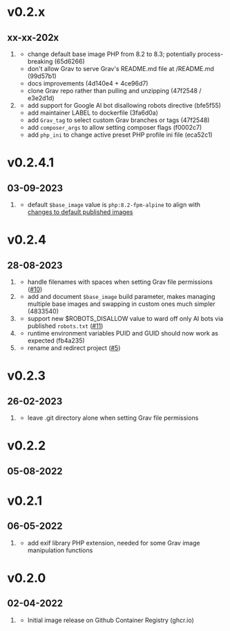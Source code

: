 # v0.2.x
## xx-xx-202x

1. [](#improved)
    * change default base image PHP from 8.2 to 8.3; potentially process-breaking (65d6266)
    * don't allow Grav to serve Grav's README.md file at /README.md (99d57b1)
    * docs improvements (4d140e4 + 4ce96d7)
    * clone Grav repo rather than pulling and unzipping (47f2548 / e3e2d1d)
2. [](#new)
    * add support for Google AI bot disallowing robots directive (bfe5f55)
    * add maintainer LABEL to dockerfile (3fa6d0a)
    * add `Grav_tag` to select custom Grav branches or tags (47f2548)
    * add `composer_args` to allow setting composer flags (f0002c7)
    * add `php_ini` to change active preset PHP profile ini file (eca52c1)

# v0.2.4.1
## 03-09-2023

1. [](#improved)
    * default `$base_image` value is `php:8.2-fpm-alpine` to align with [changes to default published images](https://github.com/hughbris/cadaver/discussions/8)

# v0.2.4
## 28-08-2023

1. [](#bugfix)
    * handle filenames with spaces when setting Grav file permissions ([#10](https://github.com/hughbris/grav-daddy/issues/10))
2. [](#new)
    * add and document `$base_image` build parameter, makes managing multiple base images and swapping in custom ones much simpler (4833540)
3. [](#new)
    * support new $ROBOTS_DISALLOW value to ward off only AI bots via published `robots.txt` ([#11](https://github.com/hughbris/grav-daddy/issues/11))
4. [](#bugfix)
    * runtime environment variables PUID and GUID should now work as expected (fb4a235)
5. [](#improved)
    * rename and redirect project ([#5](https://github.com/hughbris/grav-daddy/issues/5))

# v0.2.3
## 26-02-2023

1. [](#bugfix)
    * leave .git directory alone when setting Grav file permissions

# v0.2.2
## 05-08-2022

# v0.2.1
## 06-05-2022

1. [](#improved)
    * add exif library PHP extension, needed for some Grav image manipulation functions

# v0.2.0
## 02-04-2022

1. [](#new)
    * Initial image release on Github Container Registry (ghcr.io)

